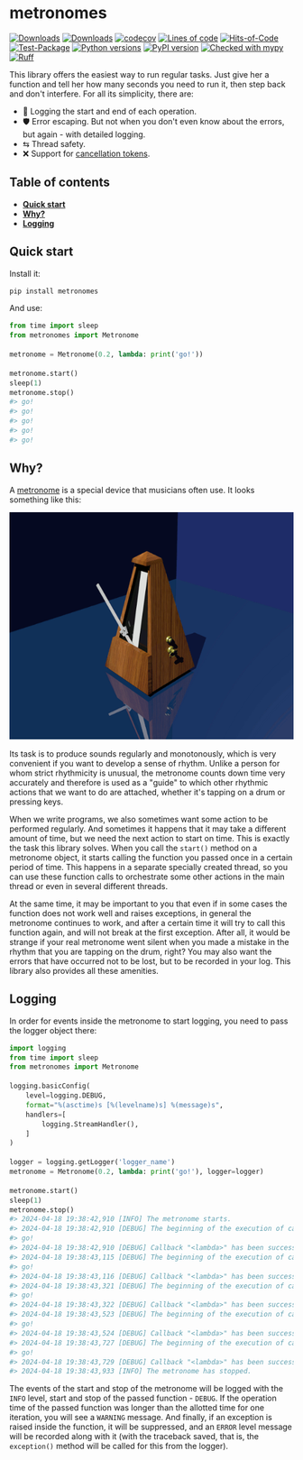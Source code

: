 # metronomes

[![Downloads](https://static.pepy.tech/badge/metronomes/month)](https://pepy.tech/project/metronomes)
[![Downloads](https://static.pepy.tech/badge/metronomes)](https://pepy.tech/project/metronomes)
[![codecov](https://codecov.io/gh/pomponchik/metronomes/graph/badge.svg?token=Ee3UuDakQ1)](https://codecov.io/gh/pomponchik/metronomes)
[![Lines of code](https://sloc.xyz/github/pomponchik/metronomes/?category=code)](https://github.com/boyter/scc/)
[![Hits-of-Code](https://hitsofcode.com/github/pomponchik/metronomes?branch=main)](https://hitsofcode.com/github/pomponchik/metronomes/view?branch=main)
[![Test-Package](https://github.com/pomponchik/metronomes/actions/workflows/tests_and_coverage.yml/badge.svg)](https://github.com/pomponchik/metronomes/actions/workflows/tests_and_coverage.yml)
[![Python versions](https://img.shields.io/pypi/pyversions/metronomes.svg)](https://pypi.python.org/pypi/metronomes)
[![PyPI version](https://badge.fury.io/py/metronomes.svg)](https://badge.fury.io/py/metronomes)
[![Checked with mypy](http://www.mypy-lang.org/static/mypy_badge.svg)](http://mypy-lang.org/)
[![Ruff](https://img.shields.io/endpoint?url=https://raw.githubusercontent.com/astral-sh/ruff/main/assets/badge/v2.json)](https://github.com/astral-sh/ruff)

This library offers the easiest way to run regular tasks. Just give her a function and tell her how many seconds you need to run it, then step back and don't interfere. For all its simplicity, there are:

- 📜 Logging the start and end of each operation.
- 🛡️ Error escaping. But not when you don't even know about the errors, but again - with detailed logging.
- ⇆ Thread safety.
- ❌ Support for [cancellation tokens](https://github.com/pomponchik/cantok).


## Table of contents

- [**Quick start**](#quick-start)
- [**Why?**](#why)
- [**Logging**](#logging)


## Quick start

Install it:

```bash
pip install metronomes
```

And use:

```python
from time import sleep
from metronomes import Metronome

metronome = Metronome(0.2, lambda: print('go!'))

metronome.start()
sleep(1)
metronome.stop()
#> go!
#> go!
#> go!
#> go!
#> go!
```


## Why?

A [metronome](https://en.wikipedia.org/wiki/Metronome) is a special device that musicians often use. It looks something like this:

![metronome](https://raw.githubusercontent.com/pomponchik/metronomes/develop/docs/assets/image_2.gif)

Its task is to produce sounds regularly and monotonously, which is very convenient if you want to develop a sense of rhythm. Unlike a person for whom strict rhythmicity is unusual, the metronome counts down time very accurately and therefore is used as a "guide" to which other rhythmic actions that we want to do are attached, whether it's tapping on a drum or pressing keys.

When we write programs, we also sometimes want some action to be performed regularly. And sometimes it happens that it may take a different amount of time, but we need the next action to start on time. This is exactly the task this library solves. When you call the `start()` method on a metronome object, it starts calling the function you passed once in a certain period of time. This happens in a separate specially created thread, so you can use these function calls to orchestrate some other actions in the main thread or even in several different threads.

At the same time, it may be important to you that even if in some cases the function does not work well and raises exceptions, in general the metronome continues to work, and after a certain time it will try to call this function again, and will not break at the first exception. After all, it would be strange if your real metronome went silent when you made a mistake in the rhythm that you are tapping on the drum, right? You may also want the errors that have occurred not to be lost, but to be recorded in your log. This library also provides all these amenities.


## Logging

In order for events inside the metronome to start logging, you need to pass the logger object there:

```python
import logging
from time import sleep
from metronomes import Metronome

logging.basicConfig(
    level=logging.DEBUG,
    format="%(asctime)s [%(levelname)s] %(message)s",
    handlers=[
        logging.StreamHandler(),
    ]
)

logger = logging.getLogger('logger_name')
metronome = Metronome(0.2, lambda: print('go!'), logger=logger)

metronome.start()
sleep(1)
metronome.stop()
#> 2024-04-18 19:38:42,910 [INFO] The metronome starts.
#> 2024-04-18 19:38:42,910 [DEBUG] The beginning of the execution of callback "<lambda>".
#> go!
#> 2024-04-18 19:38:42,910 [DEBUG] Callback "<lambda>" has been successfully completed.
#> 2024-04-18 19:38:43,115 [DEBUG] The beginning of the execution of callback "<lambda>".
#> go!
#> 2024-04-18 19:38:43,116 [DEBUG] Callback "<lambda>" has been successfully completed.
#> 2024-04-18 19:38:43,321 [DEBUG] The beginning of the execution of callback "<lambda>".
#> go!
#> 2024-04-18 19:38:43,322 [DEBUG] Callback "<lambda>" has been successfully completed.
#> 2024-04-18 19:38:43,523 [DEBUG] The beginning of the execution of callback "<lambda>".
#> go!
#> 2024-04-18 19:38:43,524 [DEBUG] Callback "<lambda>" has been successfully completed.
#> 2024-04-18 19:38:43,727 [DEBUG] The beginning of the execution of callback "<lambda>".
#> go!
#> 2024-04-18 19:38:43,729 [DEBUG] Callback "<lambda>" has been successfully completed.
#> 2024-04-18 19:38:43,933 [INFO] The metronome has stopped.
```

The events of the start and stop of the metronome will be logged with the `INFO` level, start and stop of the passed function - `DEBUG`. If the operation time of the passed function was longer than the allotted time for one iteration, you will see a `WARNING` message. And finally, if an exception is raised inside the function, it will be suppressed, and an `ERROR` level message will be recorded along with it (with the traceback saved, that is, the `exception()` method will be called for this from the logger).
